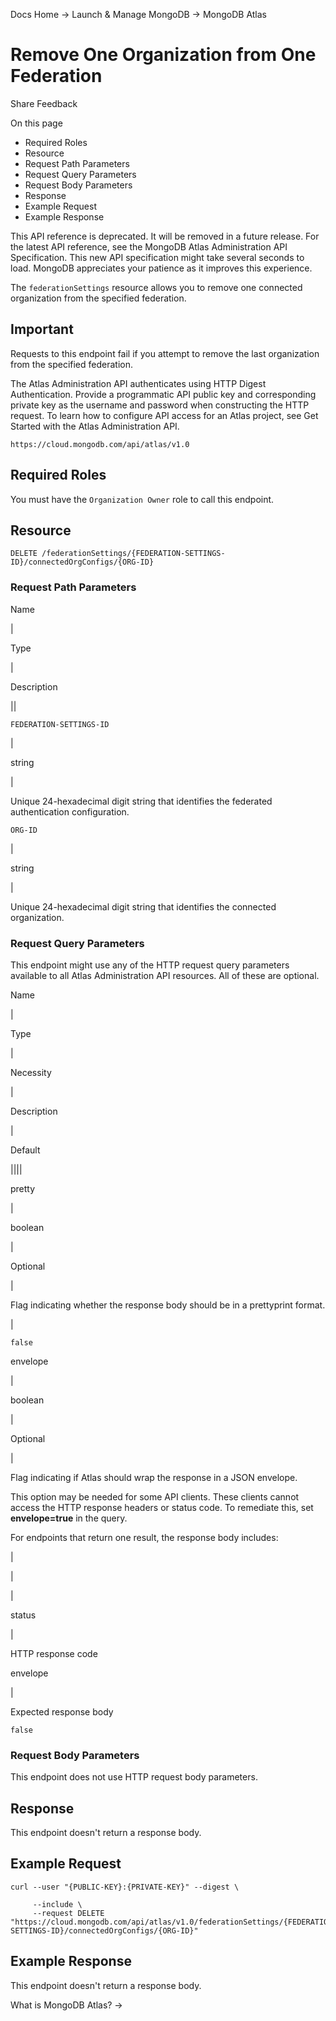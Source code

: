 Docs Home → Launch & Manage MongoDB → MongoDB Atlas

# Remove One Organization from One Federation

Share Feedback

On this page

  * Required Roles
  * Resource
  * Request Path Parameters
  * Request Query Parameters
  * Request Body Parameters
  * Response
  * Example Request
  * Example Response

This API reference is deprecated. It will be removed in a future release. For
the latest API reference, see the MongoDB Atlas Administration API
Specification. This new API specification might take several seconds to load.
MongoDB appreciates your patience as it improves this experience.

The `federationSettings` resource allows you to remove one connected
organization from the specified federation.

## Important

Requests to this endpoint fail if you attempt to remove the last organization
from the specified federation.

The Atlas Administration API authenticates using HTTP Digest Authentication.
Provide a programmatic API public key and corresponding private key as the
username and password when constructing the HTTP request. To learn how to
configure API access for an Atlas project, see Get Started with the Atlas
Administration API.

`https://cloud.mongodb.com/api/atlas/v1.0`

## Required Roles

You must have the `Organization Owner` role to call this endpoint.

## Resource

    
    
    DELETE /federationSettings/{FEDERATION-SETTINGS-ID}/connectedOrgConfigs/{ORG-ID}  
      
  
### Request Path Parameters

Name

|

Type

|

Description  
  
||  
  
`FEDERATION-SETTINGS-ID`

|

string

|

Unique 24-hexadecimal digit string that identifies the federated
authentication configuration.  
  
`ORG-ID`

|

string

|

Unique 24-hexadecimal digit string that identifies the connected organization.  
  
### Request Query Parameters

This endpoint might use any of the HTTP request query parameters available to
all Atlas Administration API resources. All of these are optional.

Name

|

Type

|

Necessity

|

Description

|

Default  
  
||||  
  
pretty

|

boolean

|

Optional

|

Flag indicating whether the response body should be in a prettyprint format.

|

`false`  
  
envelope

|

boolean

|

Optional

|

Flag indicating if Atlas should wrap the response in a JSON envelope.

This option may be needed for some API clients. These clients cannot access
the HTTP response headers or status code. To remediate this, set
**envelope=true** in the query.

For endpoints that return one result, the response body includes:

|

|  
  
|  
  
status

|

HTTP response code  
  
envelope

|

Expected response body  
  
`false`  
  
### Request Body Parameters

This endpoint does not use HTTP request body parameters.

## Response

This endpoint doesn't return a response body.

## Example Request

    
    
    curl --user "{PUBLIC-KEY}:{PRIVATE-KEY}" --digest \  
      
         --include \  
         --request DELETE "https://cloud.mongodb.com/api/atlas/v1.0/federationSettings/{FEDERATION-SETTINGS-ID}/connectedOrgConfigs/{ORG-ID}"  
  
## Example Response

This endpoint doesn't return a response body.

What is MongoDB Atlas? →

